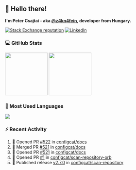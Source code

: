 ## 👋 Hello there!

**I'm Peter Csajtai - aka [@z4kn4fein](https://github.com/z4kn4fein), developer from Hungary.**

[![Stack Exchange reputation](https://img.shields.io/stackexchange/stackoverflow/r/8700582?color=orange&label=reputation&logo=stackoverflow&style=for-the-badge)](https://stackoverflow.com/users/8700582)
[![LinkedIn](https://img.shields.io/badge/linkedin-%230077B5.svg?style=for-the-badge&logo=linkedin&logoColor=white)](https://www.linkedin.com/in/csajtai-p%C3%A9ter-45395341/)

### 💻 GitHub Stats

<div>
  <img height="140px" src="https://github-readme-stats-pcsajtai.vercel.app/api?username=z4kn4fein&show_icons=true&hide_border=true&count_private=true&custom_title=Stats&theme=dracula&line_height=24&hide_title=true">
  <img height="140px" src="https://streak-stats.demolab.com?user=z4kn4fein&theme=dracula&hide_border=true">
  
</div>

### :toolbox: Most Used Languages

<img src="https://github-readme-stats-pcsajtai.vercel.app/api/top-langs/?username=z4kn4fein&theme=dracula&hide_border=true&layout=compact&langs_count=8&hide_title=true">

### :zap: Recent Activity

<!--START_SECTION:activity-->
1. 💪 Opened PR [#522](https://github.com/configcat/docs/pull/522) in [configcat/docs](https://github.com/configcat/docs)
2. 🎉 Merged PR [#521](https://github.com/configcat/docs/pull/521) in [configcat/docs](https://github.com/configcat/docs)
3. 💪 Opened PR [#521](https://github.com/configcat/docs/pull/521) in [configcat/docs](https://github.com/configcat/docs)
4. 💪 Opened PR [#1](https://github.com/configcat/scan-repository-orb/pull/1) in [configcat/scan-repository-orb](https://github.com/configcat/scan-repository-orb)
5. 🚀 Published release [v2.7.0](https://github.com/configcat/scan-repository/releases/tag/v2.7.0) in [configcat/scan-repository](https://github.com/configcat/scan-repository)
<!--END_SECTION:activity-->
